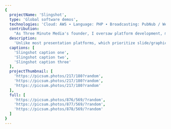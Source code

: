 ```yaml
---
{
  projectName: 'Slingshot',
  type: 'Global software demos',
  technologies: 'Cloud: AWS ∙ Language: PHP ∙ Broadcasting: PubNub / Websockets',
  contribution:
    "As Three Minute Media's founder, I oversaw platform development, managing our project lead and prioritizing features.",
  description:
    'Unlike most presentation platforms, which prioritize slide/graphic design, SlingShot focuses on the choreography of live software demonstrations. It makes it easy for a presenter to give a non-linear presentation, switching between slides and live product features in order to tell the best story possible. Unlike most presentation platforms, which prioritize slide/graphic design, SlingShot focuses on the choreography of live software demonstrations. It makes it easy for a presenter to give a non-linear presentation, switching between slides and live product features in order to tell the best story possible. Unlike most presentation platforms, which prioritize slide/graphic design, SlingShot focuses on the choreography of live software demonstrations. It makes it easy for a presenter to give a non-linear presentation, switching between slides and live product features in order to tell the best story possible. Unlike most presentation platforms, which prioritize slide/graphic design, SlingShot focuses on the choreography of live software demonstrations. It makes it easy for a presenter to give a non-linear presentation, switching between slides and live product features in order to tell the best story possible.',
  captions: [
    'Slingshot caption one',
    'Slingshot caption two',
    'Slingshot caption three'
  ],
  projectThumbnail: [
    'https://picsum.photos/217/180?random',
    'https://picsum.photos/217/180?random',
    'https://picsum.photos/217/180?random'
  ],
  full: [
    'https://picsum.photos/876/569/?random',
    'https://picsum.photos/877/569/?random',
    'https://picsum.photos/878/569/?random'
  ]
}
---
```

